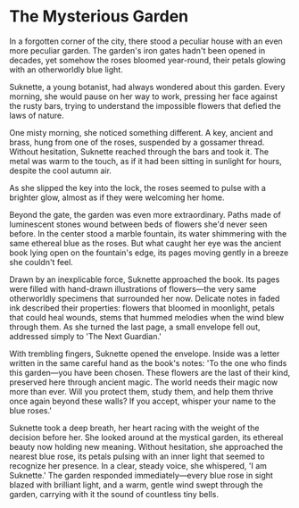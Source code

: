 # The Mysterious Garden

In a forgotten corner of the city, there stood a peculiar house with an even more peculiar garden. The garden's iron gates hadn't been opened in decades, yet somehow the roses bloomed year-round, their petals glowing with an otherworldly blue light.

Suknette, a young botanist, had always wondered about this garden. Every morning, she would pause on her way to work, pressing her face against the rusty bars, trying to understand the impossible flowers that defied the laws of nature.

One misty morning, she noticed something different. A key, ancient and brass, hung from one of the roses, suspended by a gossamer thread. Without hesitation, Suknette reached through the bars and took it. The metal was warm to the touch, as if it had been sitting in sunlight for hours, despite the cool autumn air.

As she slipped the key into the lock, the roses seemed to pulse with a brighter glow, almost as if they were welcoming her home.

Beyond the gate, the garden was even more extraordinary. Paths made of luminescent stones wound between beds of flowers she'd never seen before. In the center stood a marble fountain, its water shimmering with the same ethereal blue as the roses. But what caught her eye was the ancient book lying open on the fountain's edge, its pages moving gently in a breeze she couldn't feel.

Drawn by an inexplicable force, Suknette approached the book. Its pages were filled with hand-drawn illustrations of flowers—the very same otherworldly specimens that surrounded her now. Delicate notes in faded ink described their properties: flowers that bloomed in moonlight, petals that could heal wounds, stems that hummed melodies when the wind blew through them. As she turned the last page, a small envelope fell out, addressed simply to 'The Next Guardian.'

With trembling fingers, Suknette opened the envelope. Inside was a letter written in the same careful hand as the book's notes: 'To the one who finds this garden—you have been chosen. These flowers are the last of their kind, preserved here through ancient magic. The world needs their magic now more than ever. Will you protect them, study them, and help them thrive once again beyond these walls? If you accept, whisper your name to the blue roses.'

Suknette took a deep breath, her heart racing with the weight of the decision before her. She looked around at the mystical garden, its ethereal beauty now holding new meaning. Without hesitation, she approached the nearest blue rose, its petals pulsing with an inner light that seemed to recognize her presence. In a clear, steady voice, she whispered, 'I am Suknette.' The garden responded immediately—every blue rose in sight blazed with brilliant light, and a warm, gentle wind swept through the garden, carrying with it the sound of countless tiny bells.